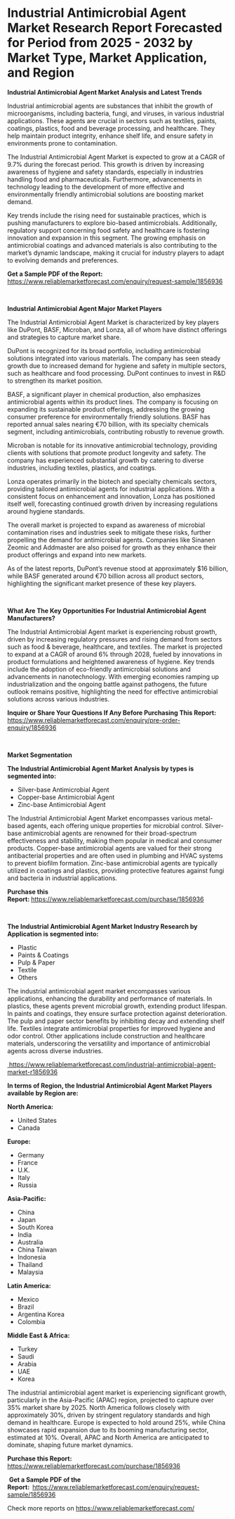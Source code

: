 <p><h1>Industrial Antimicrobial Agent Market Research Report Forecasted for Period from 2025 -  2032 by Market Type, Market Application, and Region</h1></p><p><strong>Industrial Antimicrobial Agent Market Analysis and Latest Trends</strong></p>
<p><p>Industrial antimicrobial agents are substances that inhibit the growth of microorganisms, including bacteria, fungi, and viruses, in various industrial applications. These agents are crucial in sectors such as textiles, paints, coatings, plastics, food and beverage processing, and healthcare. They help maintain product integrity, enhance shelf life, and ensure safety in environments prone to contamination.</p><p>The Industrial Antimicrobial Agent Market is expected to grow at a CAGR of 9.7% during the forecast period. This growth is driven by increasing awareness of hygiene and safety standards, especially in industries handling food and pharmaceuticals. Furthermore, advancements in technology leading to the development of more effective and environmentally friendly antimicrobial solutions are boosting market demand. </p><p>Key trends include the rising need for sustainable practices, which is pushing manufacturers to explore bio-based antimicrobials. Additionally, regulatory support concerning food safety and healthcare is fostering innovation and expansion in this segment. The growing emphasis on antimicrobial coatings and advanced materials is also contributing to the market’s dynamic landscape, making it crucial for industry players to adapt to evolving demands and preferences.</p></p>
<p><strong>Get a Sample PDF of the Report:&nbsp;</strong> <a href="https://www.reliablemarketforecast.com/enquiry/request-sample/1856936?utm_campaign=3089&utm_medium=2&utm_source=Github&utm_content=ia&utm_term=27032025&utm_id=industrial-antimicrobial-agent">https://www.reliablemarketforecast.com/enquiry/request-sample/1856936</a></p>
<p>&nbsp;</p>
<p><strong>Industrial Antimicrobial Agent Major Market Players</strong></p>
<p><p>The Industrial Antimicrobial Agent Market is characterized by key players like DuPont, BASF, Microban, and Lonza, all of whom have distinct offerings and strategies to capture market share. </p><p>DuPont is recognized for its broad portfolio, including antimicrobial solutions integrated into various materials. The company has seen steady growth due to increased demand for hygiene and safety in multiple sectors, such as healthcare and food processing. DuPont continues to invest in R&D to strengthen its market position.</p><p>BASF, a significant player in chemical production, also emphasizes antimicrobial agents within its product lines. The company is focusing on expanding its sustainable product offerings, addressing the growing consumer preference for environmentally friendly solutions. BASF has reported annual sales nearing €70 billion, with its specialty chemicals segment, including antimicrobials, contributing robustly to revenue growth.</p><p>Microban is notable for its innovative antimicrobial technology, providing clients with solutions that promote product longevity and safety. The company has experienced substantial growth by catering to diverse industries, including textiles, plastics, and coatings.</p><p>Lonza operates primarily in the biotech and specialty chemicals sectors, providing tailored antimicrobial agents for industrial applications. With a consistent focus on enhancement and innovation, Lonza has positioned itself well, forecasting continued growth driven by increasing regulations around hygiene standards.</p><p>The overall market is projected to expand as awareness of microbial contamination rises and industries seek to mitigate these risks, further propelling the demand for antimicrobial agents. Companies like Sinanen Zeomic and Addmaster are also poised for growth as they enhance their product offerings and expand into new markets.</p><p>As of the latest reports, DuPont’s revenue stood at approximately $16 billion, while BASF generated around €70 billion across all product sectors, highlighting the significant market presence of these key players.</p></p>
<p>&nbsp;</p>
<p><strong>What Are The Key Opportunities For Industrial Antimicrobial Agent Manufacturers?</strong></p>
<p><p>The Industrial Antimicrobial Agent market is experiencing robust growth, driven by increasing regulatory pressures and rising demand from sectors such as food & beverage, healthcare, and textiles. The market is projected to expand at a CAGR of around 6% through 2028, fueled by innovations in product formulations and heightened awareness of hygiene. Key trends include the adoption of eco-friendly antimicrobial solutions and advancements in nanotechnology. With emerging economies ramping up industrialization and the ongoing battle against pathogens, the future outlook remains positive, highlighting the need for effective antimicrobial solutions across various industries.</p></p>
<p><strong>Inquire or Share Your Questions If Any Before Purchasing This Report:</strong> <a href="https://www.reliablemarketforecast.com/enquiry/pre-order-enquiry/1856936?utm_campaign=3089&utm_medium=2&utm_source=Github&utm_content=ia&utm_term=27032025&utm_id=industrial-antimicrobial-agent">https://www.reliablemarketforecast.com/enquiry/pre-order-enquiry/1856936</a></p>
<p>&nbsp;</p>
<p><strong>Market Segmentation</strong></p>
<p><strong>The Industrial Antimicrobial Agent Market Analysis by types is segmented into:</strong></p>
<p><ul><li>Silver-base Antimicrobial Agent</li><li>Copper-base Antimicrobial Agent</li><li>Zinc-base Antimicrobial Agent</li></ul></p>
<p><p>The Industrial Antimicrobial Agent Market encompasses various metal-based agents, each offering unique properties for microbial control. Silver-base antimicrobial agents are renowned for their broad-spectrum effectiveness and stability, making them popular in medical and consumer products. Copper-base antimicrobial agents are valued for their strong antibacterial properties and are often used in plumbing and HVAC systems to prevent biofilm formation. Zinc-base antimicrobial agents are typically utilized in coatings and plastics, providing protective features against fungi and bacteria in industrial applications.</p></p>
<p><strong>Purchase this Report:&nbsp;</strong><a href="https://www.reliablemarketforecast.com/purchase/1856936?utm_campaign=3089&utm_medium=2&utm_source=Github&utm_content=ia&utm_term=27032025&utm_id=industrial-antimicrobial-agent">https://www.reliablemarketforecast.com/purchase/1856936</a></p>
<p>&nbsp;</p>
<p><strong>The Industrial Antimicrobial Agent Market Industry Research by Application is segmented into:</strong></p>
<p><ul><li>Plastic</li><li>Paints & Coatings</li><li>Pulp & Paper</li><li>Textile</li><li>Others</li></ul></p>
<p><p>The industrial antimicrobial agent market encompasses various applications, enhancing the durability and performance of materials. In plastics, these agents prevent microbial growth, extending product lifespan. In paints and coatings, they ensure surface protection against deterioration. The pulp and paper sector benefits by inhibiting decay and extending shelf life. Textiles integrate antimicrobial properties for improved hygiene and odor control. Other applications include construction and healthcare materials, underscoring the versatility and importance of antimicrobial agents across diverse industries.</p></p>
<p><a href="https://www.reliablemarketforecast.com/industrial-antimicrobial-agent-market-r1856936?utm_campaign=3089&utm_medium=2&utm_source=Github&utm_content=ia&utm_term=27032025&utm_id=industrial-antimicrobial-agent">&nbsp;https://www.reliablemarketforecast.com/industrial-antimicrobial-agent-market-r1856936</a></p>
<p><strong>In terms of Region, the Industrial Antimicrobial Agent Market Players available by Region are:</strong></p>
<p>
    <p> <strong> North America: </strong>
        <ul>
            <li>United States</li>
            <li>Canada</li>
        </ul>
        </p> 
    <p> <strong> Europe: </strong>
        <ul>
            <li>Germany</li>
            <li>France</li>
            <li>U.K.</li>
            <li>Italy</li>
            <li>Russia</li>
        </ul>
        </p> 
    <p> <strong> Asia-Pacific: </strong>
        <ul>
            <li>China</li>
            <li>Japan</li>
            <li>South Korea</li>
            <li>India</li>
            <li>Australia</li>
            <li>China Taiwan</li>
            <li>Indonesia</li>
            <li>Thailand</li>
            <li>Malaysia</li>
        </ul>
        </p> 
    <p> <strong> Latin America: </strong>
        <ul>
            <li>Mexico</li>
            <li>Brazil</li>
            <li>Argentina Korea</li>
            <li>Colombia</li>
        </ul>
        </p> 
    <p> <strong> Middle East & Africa: </strong>
        <ul>
            <li>Turkey</li>
            <li>Saudi</li>
            <li>Arabia</li>
            <li>UAE</li>
            <li>Korea</li>
        </ul>
    </p>
    </p>
<p><p>The industrial antimicrobial agent market is experiencing significant growth, particularly in the Asia-Pacific (APAC) region, projected to capture over 35% market share by 2025. North America follows closely with approximately 30%, driven by stringent regulatory standards and high demand in healthcare. Europe is expected to hold around 25%, while China showcases rapid expansion due to its booming manufacturing sector, estimated at 10%. Overall, APAC and North America are anticipated to dominate, shaping future market dynamics.</p></p>
<p><strong>Purchase this Report: </strong><a href="https://www.reliablemarketforecast.com/purchase/1856936?utm_campaign=3089&utm_medium=2&utm_source=Github&utm_content=ia&utm_term=27032025&utm_id=industrial-antimicrobial-agent">https://www.reliablemarketforecast.com/purchase/1856936</a></p>
<p>&nbsp;<strong>Get a Sample PDF of the Report:&nbsp;&nbsp;</strong><a href="https://www.reliablemarketforecast.com/enquiry/request-sample/1856936?utm_campaign=3089&utm_medium=2&utm_source=Github&utm_content=ia&utm_term=27032025&utm_id=industrial-antimicrobial-agent">https://www.reliablemarketforecast.com/enquiry/request-sample/1856936</a></p>
<p><strong></strong></p>
<p>Check more reports on <a href="https://www.reliablemarketforecast.com/?utm_campaign=3089&utm_medium=2&utm_source=Github&utm_content=ia&utm_term=27032025&utm_id=industrial-antimicrobial-agent">https://www.reliablemarketforecast.com/</a></p>